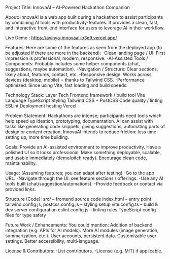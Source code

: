 Project Title:
InnovaAI – AI-Powered Hackathon Companion

About:
InnovaAI is a web app built during a hackathon to assist participants by combining AI tools with productivity-features. It provides a clean, fast, and interactive front-end interface for users to leverage AI in their workflow.

Live Demo : https://avinya-innovaai-b3e9.vercel.app/

Features:
Here are some of the features as seen from the deployed app (to be adjusted if there are more in the backend):
-Clean landing page / UI: First impression is professional, modern, responsive.
-AI-Assisted Tools / Components: Probably includes some helper components (chat, suggestions, maybe automation).
-Navigation / Structure: Clear sections, likely about, features, contact, etc.
-Responsive design: Works across devices (desktop, mobile) ‒ thanks to Tailwind CSS.
-Performance optimized: Since using Vite, fast loading and build speeds.

Technology Stack:
Layer	Tech
Frontend framework / build tool	Vite
Language	TypeScript
Styling	Tailwind CSS + PostCSS
Code quality / linting	ESLint
Deployment hosting	Vercel

Problem Statement:
Hackathons are intense; participants need tools which help speed up ideation, prototyping, documentation.
AI can assist with tasks like generating code snippets, giving suggestions, automating parts of design or content creation.
InnovaAI intends to reduce friction: less time setting up, more time building.

Goals:
Provide an AI-assisted environment to improve productivity.
Have a polished UI so it looks professional.
Make something deployable, scalable, and usable immediately (demo/pitch ready).
Encourage clean code, maintainability.

Usage:
(Assuming features; you can adapt after testing)
-Go to the app URL.
-Navigate through the UI: see feature sections / offerings.
-Use any AI tools built (chat/suggestion/automations).
-Provide feedback or contact via provided links.

Structure (Code):
src/ – frontend source code
index.html – entry point
tailwind.config.js, postcss.config.js – styling setup
vite.config.ts – build & dev server configuration
eslint.config.js – linting rules
TypeScript config files for type safety

Future Work / Enhancements:
You could mention:
Addition of backend integration (e.g. APIs for AI models).
More AI modules (image generation, summarization, etc.).
User accounts, persistent data.
Customizable user settings.
Better accessibility, multi-language.

License & Contributors:
-List contributors.
-License (e.g. MIT) if applicable.
